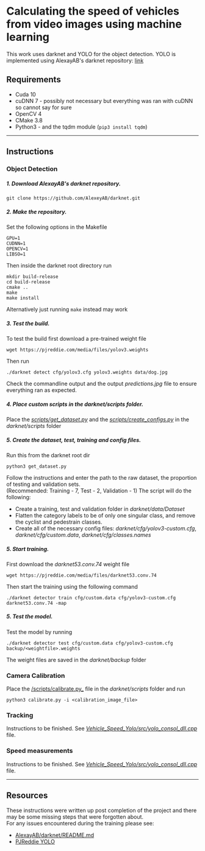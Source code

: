 # Calculating the speed of vehicles from video images using machine learning

This work uses darknet and YOLO for the object detection.
YOLO is implemented using AlexayAB's darknet repository: [link](https://github.com/AlexeyAB/darknet)

## Requirements
* Cuda 10
* cuDNN 7 - possibly not necessary but everything was ran with cuDNN so cannot say for sure
* OpenCV 4
* CMake 3.8
* Python3 - and the tqdm module (`pip3 install tqdm`)

---

## Instructions
### Object Detection
##### 1. Download AlexayAB's darknet repository.

   ```
   git clone https://github.com/AlexeyAB/darknet.git
   ```

##### 2. Make the repository.

   Set the following options in the Makefile
   ```
   GPU=1
   CUDNN=1
   OPENCV=1
   LIBSO=1
   ```
   Then inside the darknet root directory run
   ```
   mkdir build-release
   cd build-release
   cmake ..
   make
   make install
   ```
   Alternatively just running `make` instead may work

##### 3. Test the build.

   To test the build first download a pre-trained weight file
   ```
   wget https://pjreddie.com/media/files/yolov3.weights
   ```
   Then run
   ```
   ./darknet detect cfg/yolov3.cfg yolov3.weights data/dog.jpg
   ```
   Check the commandline output and the output _predictions.jpg_ file to ensure everything ran as expected.

##### 4. Place custom scripts in the _darknet/scripts_ folder.

   Place the [_scripts/get_dataset.py_](https://github.com/Francis-Gurr/Vehicle_Speed_YOLO/blob/master/scripts/get_dataset.py) and the [_scripts/create_configs.py_](https://github.com/Francis-Gurr/Vehicle_Speed_YOLO/blob/master/scripts/create_configs.py) in the _darknet/scripts_ folder

##### 5. Create the dataset, test, training and config files.
   
   Run this from the darknet root dir
   ```
   python3 get_dataset.py
   ```
   Follow the instructions and enter the path to the raw dataset, the proportion of testing and validation sets.  
   (Recommended: Training - 7, Test - 2, Validation - 1)
   The script will do the following:
   
  * Create a training, test and validation folder in _darknet/data/Dataset_
  * Flatten the category labels to be of only one singular class, and remove the cyclist and pedestrain classes.
  * Create all of the necessary config files: _darknet/cfg/yolov3-custom.cfg_, _darknet/cfg/custom.data_, _darknet/cfg/classes.names_
      
##### 5. Start training.
   
   First download the _darknet53.conv.74_ weight file
   ```
   wget https://pjreddie.com/media/files/darknet53.conv.74
   ```
   Then start the training using the following command
   ```
   ./darknet detector train cfg/custom.data cfg/yolov3-custom.cfg darknet53.conv.74 -map
   ```
   
##### 5. Test the model.
  
   Test the model by running
   ```
   ./darknet detector test cfg/custom.data cfg/yolov3-custom.cfg backup/<weightfile>.weights
   ```
   The weight files are saved in the _darknet/backup_ folder
   
### Camera Calibration

Place the [/scripts/calibrate.py_](https://github.com/Francis-Gurr/Vehicle_Speed_YOLO/blob/master/scripts/calibrate.py) file in the _darknet/scripts_ folder and run
```
python3 calibrate.py -i <calibration_image_file>
```
   
### Tracking

Instructions to be finished.
See [_Vehicle_Speed_Yolo/src/yolo_consol_dll.cpp_](https://github.com/Francis-Gurr/Vehicle_Speed_YOLO/blob/master/src/yolo_console_dll.cpp) file.

### Speed measurements

Instructions to be finished.
See [_Vehicle_Speed_Yolo/src/yolo_consol_dll.cpp_](https://github.com/Francis-Gurr/Vehicle_Speed_YOLO/blob/master/src/yolo_console_dll.cpp) file.

---

## Resources

These instructions were written up post completion of the project and there may be some missing steps that were forgotten about.  
For any issues encountered during the training please see:
  * [AlexayAB/darknet/README.md](https://github.com/AlexeyAB/darknet/blob/master/README.md)
  * [PJReddie YOLO](https://pjreddie.com/darknet/yolo/)
   
   

  
